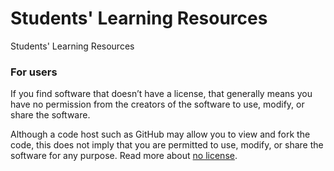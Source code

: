 # Students' Learning Resources
Students' Learning Resources


### For users
If you find software that doesn’t have a license, that generally means you have no permission from the creators of the software to use, modify, or share the software.

Although a code host such as GitHub may allow you to view and fork the code, this does not imply that you are permitted to use, modify, or share the software for any purpose. Read more about [no license](https://choosealicense.com/no-permission/).

